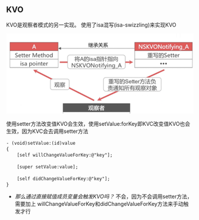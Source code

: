 ## KVO

KVO是观察者模式的另一实现。
 使用了isa混写(isa-swizzling)来实现KVO

![img](../../img/ui-2-7-1.png)

使用setter方法改变值KVO会生效，使用setValue:forKey即KVC改变值KVO也会生效，因为KVC会去调用setter方法

```
- (void)setValue:(id)value
{
    [self willChangeValueForKey:@"key"];
    
    [super setValue:value];
    
    [self didChangeValueForKey:@"key"];
}
```

-  *那么通过直接赋值成员变量会触发KVO吗？*
   不会，因为不会调用setter方法，需要加上
   willChangeValueForKey和didChangeValueForKey方法来手动触发才行